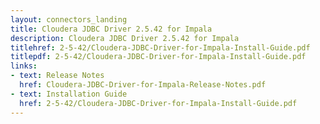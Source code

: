 ```yaml
---
layout: connectors_landing
title: Cloudera JDBC Driver 2.5.42 for Impala
description: Cloudera JDBC Driver 2.5.42 for Impala
titlehref: 2-5-42/Cloudera-JDBC-Driver-for-Impala-Install-Guide.pdf
titlepdf: 2-5-42/Cloudera-JDBC-Driver-for-Impala-Install-Guide.pdf
links:
- text: Release Notes
  href: Cloudera-JDBC-Driver-for-Impala-Release-Notes.pdf
- text: Installation Guide
  href: 2-5-42/Cloudera-JDBC-Driver-for-Impala-Install-Guide.pdf
---
```

